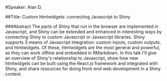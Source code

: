 #Speaker: Alan D.

##Title: Custom htmlwidgets: connecting Javascript to Shiny 

###Abstract
The parts of Shiny that run in the browser are implemented in Javascript, and Shiny can be extended and enhanced in interesting ways by connecting Shiny to custom Javascript or Javascript libraries. Shiny supports 3 means of Javascript integration: custom inputs, custom outputs, and htmlwidgets. Of these, htmlwidgets are the most general and powerful, as they can work offline and embedded in RMarkdown. In this talk I'll give an overview of Shiny's relationship to Javascript, show how new htmlwidgets can be built using the React.js framework and integrated with Shiny, and share resources for doing front-end web development in a Shiny context.